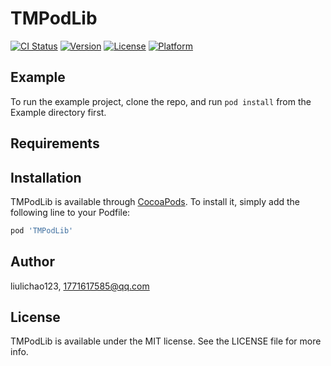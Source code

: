 # TMPodLib

[![CI Status](http://img.shields.io/travis/liulichao123/TMPodLib.svg?style=flat)](https://travis-ci.org/liulichao123/TMPodLib)
[![Version](https://img.shields.io/cocoapods/v/TMPodLib.svg?style=flat)](http://cocoapods.org/pods/TMPodLib)
[![License](https://img.shields.io/cocoapods/l/TMPodLib.svg?style=flat)](http://cocoapods.org/pods/TMPodLib)
[![Platform](https://img.shields.io/cocoapods/p/TMPodLib.svg?style=flat)](http://cocoapods.org/pods/TMPodLib)

## Example

To run the example project, clone the repo, and run `pod install` from the Example directory first.

## Requirements

## Installation

TMPodLib is available through [CocoaPods](http://cocoapods.org). To install
it, simply add the following line to your Podfile:

```ruby
pod 'TMPodLib'
```

## Author

liulichao123, 1771617585@qq.com

## License

TMPodLib is available under the MIT license. See the LICENSE file for more info.
